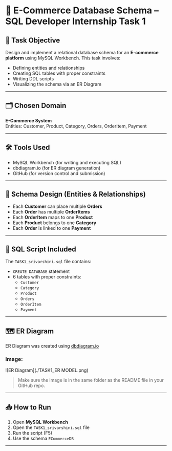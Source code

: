 # 🛒 E-Commerce Database Schema – SQL Developer Internship Task 1

## 📌 Task Objective

Design and implement a relational database schema for an **E-commerce platform** using MySQL Workbench. This task involves:

- Defining entities and relationships
- Creating SQL tables with proper constraints
- Writing DDL scripts
- Visualizing the schema via an ER Diagram

---

## 🗂️ Chosen Domain

**E-Commerce System**  
Entities: Customer, Product, Category, Orders, OrderItem, Payment

---

## 🛠️ Tools Used

- MySQL Workbench (for writing and executing SQL)
- dbdiagram.io (for ER diagram generation)
- GitHub (for version control and submission)

---

## 🧱 Schema Design (Entities & Relationships)

- Each **Customer** can place multiple **Orders**
- Each **Order** has multiple **OrderItems**
- Each **OrderItem** maps to one **Product**
- Each **Product** belongs to one **Category**
- Each **Order** is linked to one **Payment**

---

## 🧾 SQL Script Included

The `TASK1_srivarshini.sql` file contains:
- `CREATE DATABASE` statement
- 6 tables with proper constraints:
  - `Customer`
  - `Category`
  - `Product`
  - `Orders`
  - `OrderItem`
  - `Payment`

---

## 🗺️ ER Diagram

ER Diagram was created using [dbdiagram.io](https://dbdiagram.io)

### Image:
![ER Diagram](./TASK1_ER MODEL.png)

> Make sure the image is in the same folder as the README file in your GitHub repo.

---

## 📥 How to Run

1. Open **MySQL Workbench**
2. Open the `TASK1_srivarshini.sql` file
3. Run the script (F5)
4. Use the schema `ECommerceDB`

---



